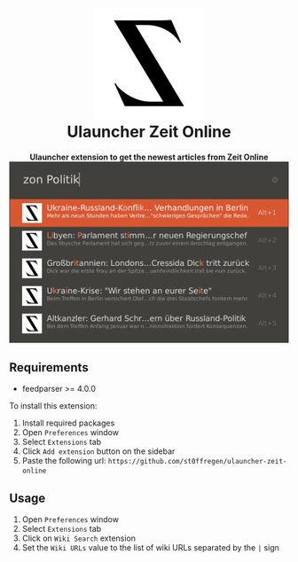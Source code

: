 <!--suppress HtmlDeprecatedAttribute -->
<h1 align="center">
    <img alt="Ulauncher Zeit Online Logo" src="https://raw.githubusercontent.com/st0ffregen/ulauncher-zeit-online/main/images/icon.png?sanitize=true">
    <br>
  Ulauncher Zeit Online
</h1>


<h4 align="center">
    Ulauncher extension to get the newest articles from Zeit Online
    <img alt="Ulauncher Zeit Online Demo Picture" src="https://raw.githubusercontent.com/st0ffregen/ulauncher-zeit-online/main/images/demo.png?sanitize=true">
    <br>
</h4>

## Requirements
- feedparser >= 4.0.0

To install this extension:

1. Install required packages
2. Open `Preferences` window
3. Select `Extensions` tab
4. Click `Add extension` button on the sidebar
5. Paste the following url: `https://github.com/st0ffregen/ulauncher-zeit-online`

## Usage

1. Open `Preferences` window
2. Select `Extensions` tab
3. Click on `Wiki Search` extension
4. Set the `Wiki URLs` value to the list of wiki URLs separated by the `|` sign